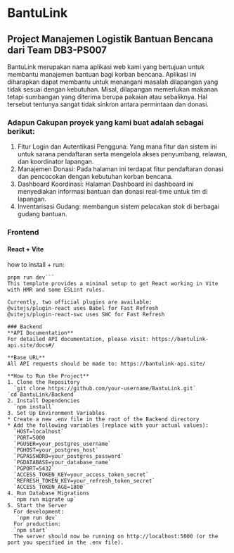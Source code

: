 # BantuLink
## Project Manajemen Logistik Bantuan Bencana dari Team DB3-PS007
BantuLink merupakan nama aplikasi web kami yang bertujuan untuk membantu manajemen bantuan bagi korban bencana. Aplikasi ini diharapkan dapat membantu untuk menangani masalah dilapangan yang tidak sesuai dengan kebutuhan. Misal, dilapangan memerlukan makanan tetapi sumbangan yang diterima berupa pakaian atau sebaliknya. Hal tersebut tentunya sangat tidak sinkron antara permintaan dan donasi. 
### Adapun Cakupan proyek yang kami buat adalah sebagai berikut:
1. Fitur Login dan Autentikasi Pengguna: Yang mana fitur dan sistem ini untuk sarana pendaftaran serta mengelola akses penyumbang, relawan, dan koordinator lapangan.
2. Manajemen Donasi: Pada halaman ini terdapat fitur pendaftaran donasi dan pencocokan dengan kebutuhan korban bencana.
4. Dashboard Koordinasi: Halaman Dashboard ini dashboard ini menyediakan informasi bantuan dan donasi real-time untuk tim di lapangan.
5. Inventarisasi Gudang: membangun sistem pelacakan stok di berbagai gudang bantuan.

### Frontend
#### React + Vite
how to install + run:
```pnpm i
pnpm run dev```
This template provides a minimal setup to get React working in Vite with HMR and some ESLint rules.

Currently, two official plugins are available:
@vitejs/plugin-react uses Babel for Fast Refresh
@vitejs/plugin-react-swc uses SWC for Fast Refresh

### Backend
**API Documentation**
For detailed API documentation, please visit: https://bantulink-api.site/docs#/

**Base URL**
All API requests should be made to: https://bantulink-api.site/

**How to Run the Project**
1. Clone the Repository
  `git clone https://github.com/your-username/BantuLink.git`
`cd BantuLink/Backend`
2. Install Dependencies
  `npm install`
3. Set Up Environment Variables
* Create a new .env file in the root of the Backend directory
* Add the following variables (replace with your actual values):
  `HOST=localhost`
  `PORT=5000
  `PGUSER=your_postgres_username`
  `PGHOST=your_postgres_host`
  `PGPASSWORD=your_postgres_password`
  `PGDATABASE=your_database_name`
  `PGPORT=5432`
  `ACCESS_TOKEN_KEY=your_access_token_secret`
  `REFRESH_TOKEN_KEY=your_refresh_token_secret`
  `ACCESS_TOKEN_AGE=1800`
4. Run Database Migrations
  `npm run migrate up`
5. Start the Server
  For development:
   `npm run dev`
  For production:
  `npm start`
  The server should now be running on http://localhost:5000 (or the port you specified in the .env file).
